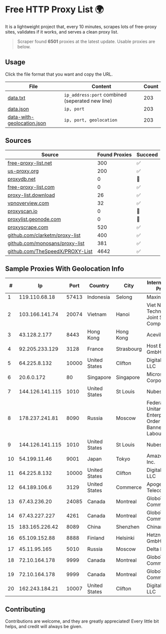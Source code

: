 
# Free HTTP Proxy List 🌍

It is a lightweight project that, every 10 minutes, scrapes lots of free-proxy sites, validates if it works, and serves a clean proxy list.


> Scraper found **6501** proxies at the latest update. Usable proxies are below.

## Usage

Click the file format that you want and copy the URL.


|File|Content|Count|
|----|-------|-----|
|[data.txt](https://raw.githubusercontent.com/themiralay/Proxy-List-World/master/data.txt)|`ip_address:port` combined (seperated new line)|203|
|[data.json](https://raw.githubusercontent.com/themiralay/Proxy-List-World/master/data.json)|`ip, port`|203|
|[data-with-geolocation.json](https://raw.githubusercontent.com/themiralay/Proxy-List-World/master/data-with-geolocation.json)|`ip, port, geolocation`|203|

## Sources

|Source|Found Proxies|Succeed|
|------|-------------|-------|
|[free-proxy-list.net](https://free-proxy-list.net)|300|✅|
|[us-proxy.org](https://www.us-proxy.org)|200|✅|
|[proxydb.net](http://proxydb.net)|0|🚫|
|[free-proxy-list.com](https://free-proxy-list.com/?page=&port=&type%5B%5D=http&type%5B%5D=https&up_time=0&search=Search)|0|✅|
|[proxy-list.download](https://www.proxy-list.download/HTTP)|26|✅|
|[vpnoverview.com](https://vpnoverview.com/privacy/anonymous-browsing/free-proxy-servers)|32|✅|
|[proxyscan.io](https://www.proxyscan.io)|0|🚫|
|[proxylist.geonode.com](https://proxylist.geonode.com/api/proxy-list?limit=300&page=1&sort_by=lastChecked&sort_type=desc&protocols=http,https)|0|🚫|
|[proxyscrape.com](https://api.proxyscrape.com/v2/?request=displayproxies&protocol=http&timeout=10000&country=all&ssl=all&anonymity=all)|520|✅|
|[github.com/clarketm/proxy-list](https://raw.githubusercontent.com/clarketm/proxy-list/master/proxy-list-raw.txt)|400|✅|
|[github.com/monosans/proxy-list](https://raw.githubusercontent.com/monosans/proxy-list/main/proxies/http.txt)|381|✅|
|[github.com/TheSpeedX/PROXY-List](https://raw.githubusercontent.com/TheSpeedX/PROXY-List/master/http.txt)|4642|✅|


## Sample Proxies With Geolocation Info

|#|Ip|Port|Country|City|Internet Service Provider|
|-|--|----|-------|----|-------------------------|
|1|119.110.68.18|57413|Indonesia|Selong|Maxindo|
|2|103.166.141.74|20074|Vietnam|Hanoi|Viet NAM Cloud Technology Joint Stock Company|
|3|43.128.2.177|8443|Hong Kong|Hong Kong|Aceville Pte.ltd|
|4|92.205.233.129|3128|France|Strasbourg|Host Europe GmbH|
|5|64.225.8.132|10000|United States|Clifton|DigitalOcean, LLC|
|6|20.6.0.172|80|Singapore|Singapore|Microsoft Corporation|
|7|144.126.141.115|1010|United States|St Louis|Nubes, LLC|
|8|178.237.241.81|8090|Russia|Moscow|Federal State Unitary Enterprise of the Order of the Red Banner of Labour "Russ|
|9|144.126.141.115|1010|United States|St Louis|Nubes, LLC|
|10|54.199.11.46|9001|Japan|Tokyo|Amazon.com, Inc.|
|11|64.225.8.132|10000|United States|Clifton|DigitalOcean, LLC|
|12|64.189.106.6|3129|United States|Commerce|Apogee Telecom Inc.|
|13|67.43.236.20|24085|Canada|Montreal|GloboTech Communications|
|14|67.43.227.227|4261|Canada|Montreal|GloboTech Communications|
|15|183.165.226.42|8089|China|Shenzhen|Chinanet|
|16|65.109.152.88|8888|Finland|Helsinki|Hetzner Online GmbH|
|17|45.11.95.165|5010|Russia|Moscow|Delta Ltd|
|18|72.10.164.178|9999|Canada|Montreal|GloboTech Communications|
|19|72.10.164.178|9999|Canada|Montreal|GloboTech Communications|
|20|162.243.184.21|10007|United States|Clifton|DigitalOcean, LLC|



## Contributing

Contributions are welcome, and they are greatly appreciated! Every
little bit helps, and credit will always be given.

